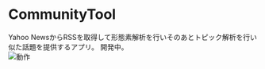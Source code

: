 # CommunityTool
Yahoo NewsからRSSを取得して形態素解析を行いそのあとトピック解析を行い似た話題を提供するアプリ。
開発中。  
![動作](http://i.imgur.com/WGL98Vi.gifv)  

